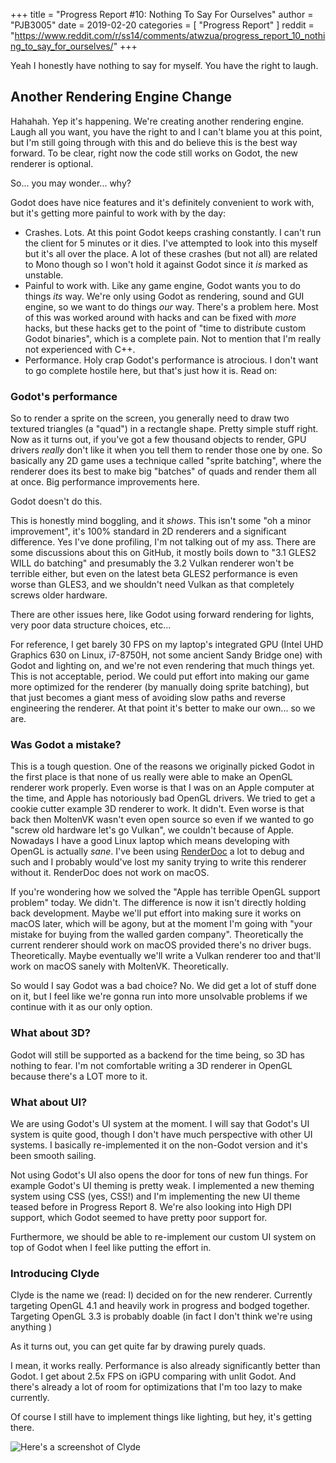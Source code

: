 +++
title = "Progress Report #10: Nothing To Say For Ourselves"
author = "PJB3005"
date = 2019-02-20
categories = [
	"Progress Report"
]
reddit = "https://www.reddit.com/r/ss14/comments/atwzua/progress_report_10_nothing_to_say_for_ourselves/"
+++

Yeah I honestly have nothing to say for myself. You have the right to laugh.

<!--more-->

## Another Rendering Engine Change

Hahahah. Yep it's happening. We're creating another rendering engine. Laugh all you want, you have the right to and I can't blame you at this point, but I'm still going through with this and do believe this is the best way forward. To be clear, right now the code still works on Godot, the new renderer is optional.

So... you may wonder... why?

Godot does have nice features and it's definitely convenient to work with, but it's getting more painful to work with by the day:

* Crashes. Lots. At this point Godot keeps crashing constantly. I can't run the client for 5 minutes or it dies. I've attempted to look into this myself but it's all over the place. A lot of these crashes (but not all) are related to Mono though so I won't hold it against Godot since it *is* marked as unstable.
* Painful to work with. Like any game engine, Godot wants you to do things *its* way. We're only using Godot as rendering, sound and GUI engine, so we want to do things *our* way. There's a problem here. Most of this was worked around with hacks and can be fixed with *more* hacks, but these hacks get to the point of "time to distribute custom Godot binaries", which is a complete pain. Not to mention that I'm really not experienced with C++.
* Performance. Holy crap Godot's performance is atrocious. I don't want to go complete hostile here, but that's just how it is. Read on:

### Godot's performance

So to render a sprite on the screen, you generally need to draw two textured triangles (a "quad") in a rectangle shape. Pretty simple stuff right.
Now as it turns out, if you've got a few thousand objects to render, GPU drivers *really* don't like it when you tell them to render those one by one. So basically any 2D game uses a technique called "sprite batching", where the renderer does its best to make big "batches" of quads and render them all at once. Big performance improvements here.

Godot doesn't do this.

This is honestly mind boggling, and it *shows*. This isn't some "oh a minor improvement", it's 100% standard in 2D renderers and a significant difference. Yes I've done profiling, I'm not talking out of my ass. There are some discussions about this on GitHub, it mostly boils down to "3.1 GLES2 WILL do batching" and presumably the 3.2 Vulkan renderer won't be terrible either, but even on the latest beta GLES2 performance is even worse than GLES3, and we shouldn't need Vulkan as that completely screws older hardware.

There are other issues here, like Godot using forward rendering for lights, very poor data structure choices, etc...

For reference, I get barely 30 FPS on my laptop's integrated GPU (Intel UHD Graphics 630 on Linux, i7-8750H, not some ancient Sandy Bridge one) with Godot and lighting on, and we're not even rendering that much things yet. This is not acceptable, period. We could put effort into making our game more optimized for the renderer (by manually doing sprite batching), but that just becomes a giant mess of avoiding slow paths and reverse engineering the renderer. At that point it's better to make our own... so we are.

### Was Godot a mistake?

This is a tough question. One of the reasons we originally picked Godot in the first place is that none of us really were able to make an OpenGL renderer work properly. Even worse is that I was on an Apple computer at the time, and Apple has notoriously bad OpenGL drivers. We tried to get a cookie cutter example 3D renderer to work. It didn't. Even worse is that back then MoltenVK wasn't even open source so even if we wanted to go "screw old hardware let's go Vulkan", we couldn't because of Apple. Nowadays I have a good Linux laptop which means developing with OpenGL is actually *sane*. I've been using [RenderDoc](https://renderdoc.org/) a lot to debug and such and I probably would've lost my sanity trying to write this renderer without it. RenderDoc does not work on macOS.

If you're wondering how we solved the "Apple has terrible OpenGL support problem" today. We didn't. The difference is now it isn't directly holding back development. Maybe we'll put effort into making sure it works on macOS later, which will be agony, but at the moment I'm going with "your mistake for buying from the walled garden company". Theoretically the current renderer should work on macOS provided there's no driver bugs. Theoretically. Maybe eventually we'll write a Vulkan renderer too and that'll work on macOS sanely with MoltenVK. Theoretically.

So would I say Godot was a bad choice? No. We did get a lot of stuff done on it, but I feel like we're gonna run into more unsolvable problems if we continue with it as our only option.

### What about 3D?

Godot will still be supported as a backend for the time being, so 3D has nothing to fear. I'm not comfortable writing a 3D renderer in OpenGL because there's a LOT more to it.

### What about UI?

We are using Godot's UI system at the moment. I will say that Godot's UI system is quite good, though I don't have much perspective with other UI systems. I basically re-implemented it on the non-Godot version and it's been smooth sailing.

Not using Godot's UI also opens the door for tons of new fun things. For example Godot's UI theming is pretty weak. I implemented a new theming system using CSS (yes, CSS!) and I'm implementing the new UI theme teased before in Progress Report 8. We're also looking into High DPI support, which Godot seemed to have pretty poor support for.

Furthermore, we should be able to re-implement our custom UI system on top of Godot when I feel like putting the effort in.

### Introducing Clyde

Clyde is the name we (read: I) decided on for the new renderer. Currently targeting OpenGL 4.1 and heavily work in progress and bodged together. Targeting OpenGL 3.3 is probably doable (in fact I don't think we're using anything )

As it turns out, you can get quite far by drawing purely quads.

I mean, it works really. Performance is also already significantly better than Godot. I get about 2.5x FPS on iGPU comparing with unlit Godot. And there's already a lot of room for optimizations that I'm too lazy to make currently.

Of course I still have to implement things like lighting, but hey, it's getting there.

![Here's a screenshot of Clyde](/images/post/pr_10/clyde_screenshot.png)

